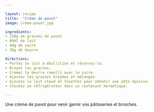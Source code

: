 ```yaml
---

layout: recipe
title:  "Crème de pavot"
image: creme-pavot.jpg

ingredients:
- 150g de graines de pavot
- 80ml de lait
- 40g de sucre
- 30g de beurre

directions:
- Portez le lait à ébullition et réservez-le.
- Broyez les graines.
- Crémez le beurre ramolli avec le sucre.
- Ajoutez les graines broyées et mélangez. 
- Ajoutez le lait chaud et fouettez pour obtenir une pâte épaisse. 
- Stockez au réfrigérateur dans un contenant hermétique.

---
```


Une crème de pavot pour venir garnir vos pâtisseries et brioches.